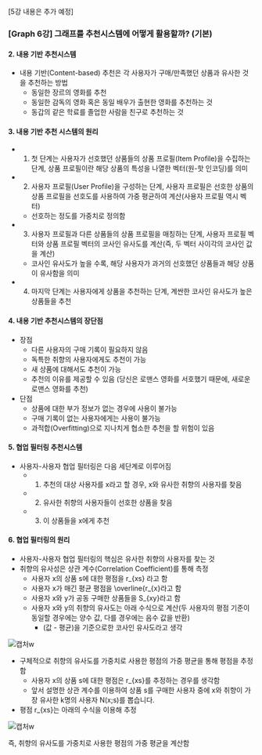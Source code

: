 [5강 내용은 추가 예정]

### [Graph 6강] 그래프를 추천시스템에 어떻게 활용할까? (기본)
#### 2. 내용 기반 추천시스템
+ 내용 기반(Content-based) 추천은 각 사용자가 구매/만족했던 상품과 유사한 것을 추천하는 방법
  + 동일한 장르의 영화를 추천
  + 동일한 감독의 영화 혹은 동일 배우가 출현한 영화를 추천하는 것
  + 동갑의 같은 학료를 졸업한 사람을 친구로 추천하는 것

#### 3. 내용 기반 추천 시스템의 원리
+ 1) 첫 단계는 사용자가 선호했던 상품들의 상품 프로필(Item Profile)을 수집하는 단계, 상품 프로필이란 해당 상품의 특성을 나열한 벡터(원-핫 인코딩)를 의미
+ 2) 사용자 프로필(User Profile)을 구성하는 단계, 사용자 프로필은 선호한 상품의 상품 프로필을 선호도를 사용하여 가중 평균하여 계산(사용자 프로필 역시 벡터)
    + 선호하는 정도를 가중치로 정의함
+ 3) 사용자 프로필과 다른 상품들의 상품 프로필을 매칭하는 단계, 사용자 프로필 벡터와 상품 프로필 벡터의 코사인 유사도를 계산(즉, 두 벡터 사이각의 코사인 값을 계산)
    + 코사인 유사도가 높을 수록, 해당 사용자가 과거의 선호했던 상품들과 해당 상품이 유사함을 의미
+ 4) 마지막 단계는 사용자에게 상품을 추천하는 단계, 계싼한 코사인 유사도가 높은 상품들을 추천

#### 4. 내용 기반 추천시스템의 장단점
+ 장점
    + 다른 사용자의 구매 기록이 필요하지 않음
    + 독특한 취향의 사용자에게도 추천이 가능
    + 새 상품에 대해서도 추천이 가능
    + 추천의 이유를 제공할 수 있음 (당신은 로맨스 영화를 서호했기 때문에, 새로운 로맨스 영화를 추천)
+ 단점
    + 상품에 대한 부가 정보가 없는 경우에 사용이 불가능
    + 구매 기록이 없는 사용자에게는 사용이 불가능
    + 과적합(Overfitting)으로 지나치게 협소한 추천을 할 위험이 있음

#### 5. 협업 필터링 추천시스템
+ 사용자-사용자 협업 필터링은 다음 세단계로 이루어짐
    + 1) 추천의 대상 사용자를 x라고 할 경우, x와 유사한 취향의 사용자를 찾음
    + 2) 유사한 취향의 사용자들이 선호한 상품을 찾음
    + 3) 이 상품들을 x에게 추천

#### 6. 협업 필터링의 원리
+ 사용자-사용자 협업 필터링의 핵심은 유사한 취향의 사용자를 찾는 것
+ 취향의 유사성은 상관 계수(Correlation Coefficient)를 통해 측정
    + 사용자 x의 상품 s에 대한 평점을 r_{xs} 라고 함
    + 사용자 x가 매긴 평균 평점을 \overline{r_{x}라고 함
    + 사용자 x와 y가 공동 구매한 상품들을 S_{xy}라고 함
    + 사용자 x와 y의 취향의 유사도는 아래 수식으로 계산(두 사용자의 평점 기준이 동일할 경우에는 양수 값, 다를 경우에는 음수 값을 반환)
        + (값 - 평균)을 기준으로한 코사인 유사도라고 생각

![캡처w](https://user-images.githubusercontent.com/44515744/109017974-081e3b80-76fb-11eb-84de-f9783730724b.JPG)

+ 구체적으로 취향의 유사도를 가중치로 사용한 평점의 가중 평균을 통해 평점을 추정함
    + 사용자 x의 상품 s에 대한 평점은 r_{xs}를 추정하는 경우를 생각함
    + 앞서 설명한 상관 계수를 이용하여 상품 s를 구매한 사용자 중에 x와 취향이 가장 유사한 k명의 사용자 N(x;s)를 뽑습니다.
+ 평점 r_{xs}는 아래의 수식을 이용해 추정

![캡처w](https://user-images.githubusercontent.com/44515744/109023494-305c6900-7700-11eb-969b-4d8c20b7305a.JPG)

즉, 취향의 유사도를 가중치로 사용한 평점의 가중 평균을 계산함
